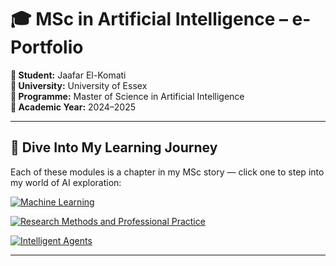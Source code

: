 # 🎓 MSc in Artificial Intelligence – e-Portfolio

**👤 Student:** Jaafar El-Komati  
**🏫 University:** University of Essex  
**📘 Programme:** Master of Science in Artificial Intelligence  
**📅 Academic Year:** 2024–2025  

---

## 📂 Dive Into My Learning Journey

Each of these modules is a chapter in my MSc story — click one to step into my world of AI exploration:

<p align="left">
  <a href="./Machine-Learning/">
    <img src="https://img.shields.io/badge/🧠_Machine_Learning-orange?style=for-the-badge" alt="Machine Learning">
  </a>
</p>
<p align="left">
  <a href="./Research-Methods-and-Professional-Practice/">
    <img src="https://img.shields.io/badge/📚_Research_Methods-blue?style=for-the-badge" alt="Research Methods and Professional Practice">
  </a>
</p>
<p align="left">
  <a href="./Intelligent-Agents/">
    <img src="https://img.shields.io/badge/🤖_Intelligent_Agents-green?style=for-the-badge" alt="Intelligent Agents">
  </a>
</p>

---

